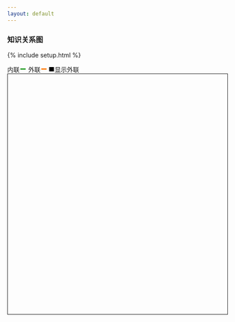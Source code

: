 ```yaml
---
layout: default
---
```

### 知识关系图
{% include setup.html %}
<style>
	.links line {
	  stroke: blue;
	  stroke-opacity: 1;
	}

	input[type="checkbox"] {
		-webkit-appearance:none;
		height: 0.8em;
		width: 0.8em;
		cursor:pointer;
		position:relative;
		-webkit-transition: .10s;
		/*border-radius:4em;*/
		border: 1px solid black;
		/*background-color:red;*/

		margin: 0;
	}

	input[type="checkbox"]:checked {
		background-color:black;
	}

	.out_l,
	.in_l {
		display: flex;
    align-items: center;
    margin-right: 6px;
	}

	.out_l::after,
	.in_l::after  {
		margin-left: 2px;
		content: "\A";
		display: inline-block;
		width: 12px;
		height: 3px;
	}
	.out_l::after  {
		background-color: #ff7f0e;
	}
	.in_l::after  {
		background-color: #2ca02c;
	}
</style>
<textarea id="namespace" style='display:none'> {{namespace}} </textarea>
<div style="display: flex;flex-flow: row;align-items: center;">
	<div class="in_l">内联</div>
	<div class="out_l">外联</div>
	<input type="checkbox" style="margin-right: 2px" checked>显示外联
</div>
<svg id="svg" style='width: 100%; height: 550px; border: 1px solid;'></svg>
<script src="{{namespace}}/assets/scripts/lib/d3.v7.min.js"></script>
<script>
	var svg;
	var color = [];
	var simulation;
	var height = document.getElementById('svg').clientHeight;
	var width = document.getElementById('svg').clientWidth;
	var links = [];
	var nodes = [];
	var data = [];

	var types = ["licensing", "suit", "resolved"];

	var color = d3.scaleOrdinal(types, d3.schemeCategory10)

	function linkArc(d) {
	  var r = Math.hypot(d.target.x - d.source.x, d.target.y - d.source.y);
	  return `
	    M${d.source.x},${d.source.y}
	    A${r},${r} 0 0,1 ${d.target.x},${d.target.y}
	  `;
	}

	var drag = function( simulation) {
  
	  function dragstarted(event, d) {
	    if (!event.active) simulation.alphaTarget(0.3).restart();
	    d.fx = d.x;
	    d.fy = d.y;
	  }
	  
	  function dragged(event, d) {
	    d.fx = event.x;
	    d.fy = event.y;
	  }
	  
	  function dragended(event, d) {
	    if (!event.active) simulation.alphaTarget(0);
	    d.fx = null;
	    d.fy = null;
	  }
	  
	  return d3.drag()
	      .on("start", dragstarted)
	      .on("drag", dragged)
	      .on("end", dragended);
	}

	var chart = function() {
		simulation = d3.forceSimulation(nodes)
			.force('link', d3.forceLink(links).id( function(d) { return d.id }) )
			.force('charge', d3.forceManyBody().strength(-600))
			.force('center', d3.forceCenter(width / 2, height / 2))
			.force('x', d3.forceX())
			.force('y', d3.forceY());

		svg = d3.select('svg');

		svg.append('defs').selectAll('marker')
			.data(types)
			.join('marker')
			.attr('id', function(d) {return `arrow-${d}`} )
			.attr("viewBox", "0 -5 10 10")
      .attr("refX", 15)
      .attr("refY", -0.5)
      .attr("markerWidth", 6)
      .attr("markerHeight", 6)
      .attr("orient", "auto")
    	.append("path")
      .attr("fill", color)
      .attr("d", "M0,-5L10,0L0,5");

    var link = svg.append("g")
      .attr("fill", "none")
      .attr("stroke-width", 1.5)
    	.selectAll("path")
    	.data(links)
    	.join("path")
      .attr("stroke", function(d){ return color(d.type)} ) //d => color(d.type)
      //d => `url(${new URL(`#arrow-${d.type}`, location)})`
      .attr("marker-end", function(d){return `url(${new URL(`#arrow-${d.type}`, location)})`});

    var node = svg.append("g")
     	.attr("fill", "currentColor")
      .attr("stroke-linecap", "round")
      .attr("stroke-linejoin", "round")
    	.selectAll("g")
    	.data(nodes)
    	.join("g")
      .call(drag(simulation));

    node.append("circle")
      .attr("stroke", "white")
      .attr("stroke-width", 1.5)
      .attr("r", 4);

  	node.append("text")
      .attr("x", 8)
      .attr("y", "0.31em")
      .text(d => d.id)
    	.clone(true).lower()
      .attr("fill", "none")
      .attr("stroke", "white")
      .attr("stroke-width", 3);

    simulation.on("tick", () => {
    	link.attr("d", linkArc);
    	node.attr("transform", d => `translate(${d.x},${d.y})`);
  	});

  	// invalidation.then(() => simulation.stop());

  	return svg.node();
	}

	// function dragstarted(d) {
	// 	if (!d3.event.active) simulation.alphaTarget(0.3).restart();
	// 	d.fx = d.x;
	// 	d.fy = d.y;
	// }

	// function dragged( d){
	// 	d.fx = d3.event.x;
	// 	d.fy = d3.event.y;
	// }

	// function dragended( d){
	// 	if (!d3.event.active) simulation.alphaTarget(0);
	// 	d.fx = null;
	// 	d.fy = null;
	// }

	// function init_canvas(){
	// 	svg = d3.select('svg');

	// 	color = d3.scaleOrdinal(types, d3.schemeCategory10);

	// 	simulation = d3.forceSimulation()
	// 	.force('link', d3.forceLink().id( function(d) { return d.id }))
	// 	.force('charge', d3.forceManyBody().strength(-500))
	// 	.force('center', d3.forceCenter(width / 2, height / 2));
	// }

	// function chart() {
	// 	  	var link = svg.append("g")
	// 	      .attr("class", "links")
	// 	      // .attr("stroke-width",3.5)
	// 	    .selectAll("line")
	// 	    .data(links)
	// 	    .enter().append("line")
	// 	      .attr("stroke-width", function(d) { return Math.sqrt(d.value); });


 //  	    var node = svg.append("g")
 //      		.attr("fill", "currentColor")//currentColor
 //      		.attr("stroke-linecap", "round")
 //      		.attr("stroke-linejoin", "round")
 //    		.selectAll("g")
 //    		.data(nodes)
 //    		.enter()
 //    		.append("g");

 //      	node.append("circle")
	//      	.attr("stroke", "white")
	//      	.attr("stroke-width", 1.5)
	//      	.attr("r", 4); // 4

 //      	node.append("text")
	//     	.attr("x", 8)//8
	//      	.attr("y", "0.31em")//0.31em
	//      	.text(function(d) { return d.id })
	//     	.clone(true).lower()
	//       	.attr("fill", "none")
	//       	.attr("stroke", "white")
	//       	.attr("stroke-width", 3);//3

	//     var drag_handler = d3.drag()
	//     	.on("start", dragstarted)
 //      		.on("drag", dragged)
 //      		.on("end", dragended);

 //      	drag_handler(node)

 //      	simulation.nodes(nodes)
 //      		.on("tick", ticked);

 //  		simulation.force("link")
 //  			.links(links);

	// 	var linkArc = function(d) {
	// 		var r = Math.hypot(d.target.x - d.source.x, d.target.y - d.source.y);
	// 		return `
	// 		    M${d.source.x},${d.source.y}
	// 		    A${r},${r} 0 0,1 ${d.target.x},${d.target.y}
	// 		  `;
	// 	}

 //  		function ticked() {
	// 			link.attr("d", linkArc);
 //    		link
 //        		.attr("x1", function(d) { return d.source.x; })
 //        		.attr("y1", function(d) { return d.source.y; })
 //        		.attr("x2", function(d) { return d.target.x; })
 //        		.attr("y2", function(d) { return d.target.y; });
 //    		node
 //        		.attr("transform", function(d) {
 //          		return "translate(" + d.x + "," + d.y + ")";
 //        		})
 //  		}
	// }

// 	d3.select(window).on("resize", function(){
		
// simulation.alphaTarget(0.3).restart()
// 	});
	function load_data(){
		var namespace = document.getElementById('namespace').value.trim();
	  	var url = "https://xiashuangxi.github.io/pkb/feed.xml?rn="+Date.now();
	  	var linkreg=/"(\/pkb\/.+)"/g;
	  	if(namespace.length == 0){
	  		linkreg = /"(\/.+)"/g;
	  		url = "/feed.xml?rn="+Date.now();
	  	}
	  	$.ajax({
	  		url: url,
	  		success: function(result){
	  			var entry  = result.getElementsByTagName("entry")
	  			for (var i = entry.length - 1; i >= 0; i--) {
	  				var e = entry[i];
	  				var title = e.querySelector("title").innerHTML
	  				var content = e.querySelector("content").innerHTML
	  				var url = e.querySelector('link').getAttribute('href');
	  				console.log(result)
	  				// var m = content.match(/"(\/pkb\/.+)"/);
	  				var m = content.match(linkreg); // in_link
	  				var o_l = content.match(/https?:\/\/(www\.)?[-a-zA-Z0-9@:%._\+~#=]{1,256}\.[a-zA-Z0-9()]{1,6}\b([-a-zA-Z0-9()!@:%_\+.~#?&\/\/=]*)/g);

	  				// 内联
	  				if(m) {
	  					for (var i = m.length - 1; i >= 0; i--) {
		  					var ref = m[i];
		  					// console.log(ref)
		  					var m1 = ref.match(/(?<=Title:).+/g)
		  					if(m1){
									for (var j = nodes.length - 1; j >= 0; j--) {
										var n = nodes[j];
										// console.log(m1)
										var _t = m1[0].replace('"','') 
										if(_t== n.id) {
											links.push({ source: title, target: _t,//m1[0],// 站内链接 resolved ， 站外链接 suit 
											type: 'resolved' //"licensing", "suit", "resolved"
											})
										}
									}
		  					}
		  				}
		  			}


	  				if(o_l) {
	  					for (var i = o_l.length - 1; i >= 0; i--) {

		  					var ref = o_l[i];
		  					nodes.push({id: ref,link: ref});
		  						links.push({ source: title, target: ref, type: 'suit' });
		  				}
		  			}


						nodes.push({id: title,link: url});
	  			}
	  			chart()
	  		}
	  	})
	}

	window.onload = function(){
		// init_canvas();
		// chart()
		load_data();
	}
</script>
